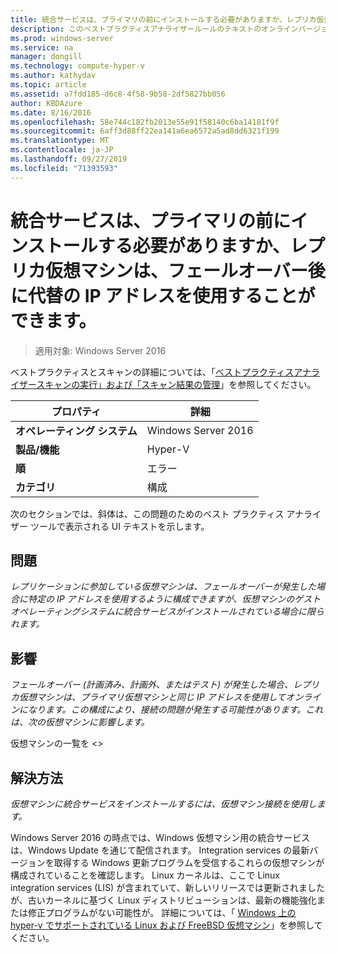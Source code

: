 ```yaml
---
title: 統合サービスは、プライマリの前にインストールする必要がありますか、レプリカ仮想マシンは、フェールオーバー後に代替の IP アドレスを使用することができます。
description: このベストプラクティスアナライザールールのテキストのオンラインバージョン。詳細情報へのリンクがあります。
ms.prod: windows-server
ms.service: na
manager: dongill
ms.technology: compute-hyper-v
ms.author: kathydav
ms.topic: article
ms.assetid: a7fdd185-d6c8-4f58-9b58-2df5827bb056
author: KBDAzure
ms.date: 8/16/2016
ms.openlocfilehash: 58e744c182fb2013e55e91f58140c6ba14181f9f
ms.sourcegitcommit: 6aff3d88ff22ea141a6ea6572a5ad8dd6321f199
ms.translationtype: MT
ms.contentlocale: ja-JP
ms.lasthandoff: 09/27/2019
ms.locfileid: "71393593"
---
```

# <a name="integration-services-must-be-installed-before-primary-or-replica-virtual-machines-can-use-an-alternate-ip-address-after-a-failover"></a>統合サービスは、プライマリの前にインストールする必要がありますか、レプリカ仮想マシンは、フェールオーバー後に代替の IP アドレスを使用することができます。

>適用対象: Windows Server 2016

ベストプラクティスとスキャンの詳細については、「[ベストプラクティスアナライザースキャンの実行」および「スキャン結果の管理](https://go.microsoft.com/fwlink/p/?LinkID=223177)」を参照してください。  
  
|プロパティ|詳細|  
|-|-|  
|**オペレーティング システム**|Windows Server 2016|  
|**製品/機能**|Hyper-V|  
|**順**|エラー|  
|**カテゴリ**|構成|  
  
次のセクションでは、斜体は、この問題のためのベスト プラクティス アナライザー ツールで表示される UI テキストを示します。  
  
## <a name="issue"></a>問題  
*レプリケーションに参加している仮想マシンは、フェールオーバーが発生した場合に特定の IP アドレスを使用するように構成できますが、仮想マシンのゲストオペレーティングシステムに統合サービスがインストールされている場合に限られます。*  
  
## <a name="impact"></a>影響  
*フェールオーバー (計画済み、計画外、またはテスト) が発生した場合、レプリカ仮想マシンは、プライマリ仮想マシンと同じ IP アドレスを使用してオンラインになります。この構成により、接続の問題が発生する可能性があります。これは、次の仮想マシンに影響します。*  
  
仮想マシンの一覧を \<>  
  
## <a name="resolution"></a>解決方法  
*仮想マシンに統合サービスをインストールするには、仮想マシン接続を使用します。*  
  
Windows Server 2016 の時点では、Windows 仮想マシン用の統合サービスは、Windows Update を通じて配信されます。 Integration services の最新バージョンを取得する Windows 更新プログラムを受信するこれらの仮想マシンが構成されていることを確認します。 Linux カーネルは、ここで Linux integration services (LIS) が含まれていて、新しいリリースでは更新されましたが、古いカーネルに基づく Linux ディストリビューションは、最新の機能強化または修正プログラムがない可能性が。 詳細については、「 [Windows 上の hyper-v でサポートされている Linux および FreeBSD 仮想マシン](../Supported-Linux-and-FreeBSD-virtual-machines-for-Hyper-V-on-Windows.md)」を参照してください。


